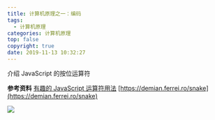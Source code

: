 ```yaml
---
title: 计算机原理之一：编码
tags:
  - 计算机原理
categories: 计算机原理
top: false
copyright: true
date: 2019-11-13 10:32:27
---
```

介绍 JavaScript 的按位运算符
<!--more-->

**参考资料**
[有趣的 JavaScript 运算符用法](https://www.infoq.cn/article/jPF4p0Srd9qhVbWMaOFh)
[https://demian.ferrei.ro/snake](https://demian.ferrei.ro/snake)

![](http://static.zhyjor.com/wexin.png)